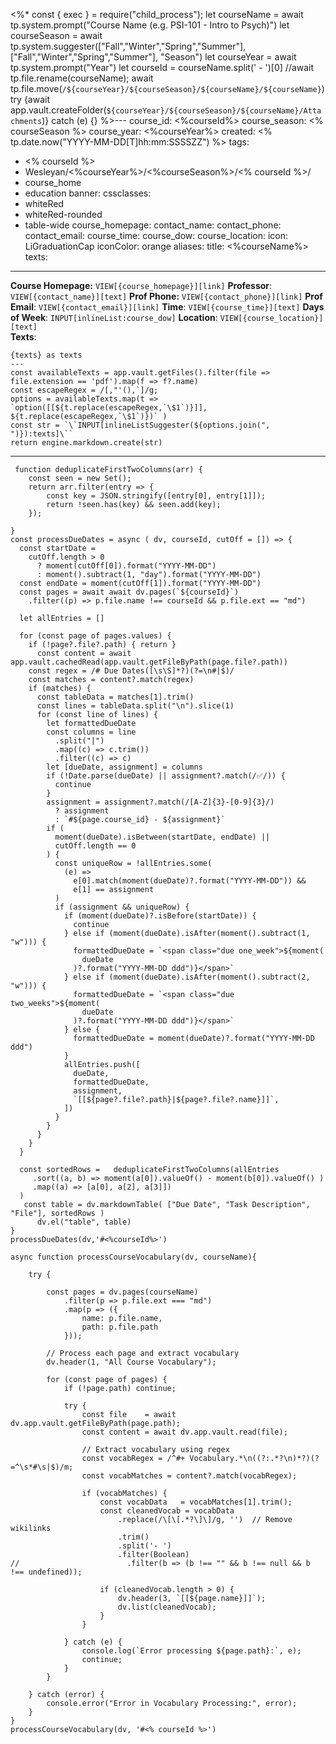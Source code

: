 <%*
const { exec } = require("child_process");
  let courseName = await tp.system.prompt("Course Name (e.g. PSI-101 - Intro to Psych)")
  let courseSeason = await tp.system.suggester(["Fall","Winter","Spring","Summer"],["Fall","Winter","Spring","Summer"], "Season")
  let courseYear = await tp.system.prompt("Year")
  let courseId = courseName.split(' - ')[0]
  //await tp.file.rename(courseName);
  await tp.file.move(`/${courseYear}/${courseSeason}/${courseName}/${courseName}`)
  try {await app.vault.createFolder(`${courseYear}/${courseSeason}/${courseName}/Attachments`)} catch (e) {}
%>---
course_id: <%courseId%>
course_season: <% courseSeason %>
course_year: <%courseYear%>
created: <% tp.date.now("YYYY-MM-DD[T]hh:mm:SSSSZZ") %>
tags: 
  - <% courseId %>
  - Wesleyan/<%courseYear%>/<%courseSeason%>/<% courseId %>/
  - course_home
  - education
banner: 
cssclasses: 
 - whiteRed
 - whiteRed-rounded
 - table-wide
course_homepage:
contact_name:
contact_phone:
contact_email:
course_time:
course_dow:
course_location:
icon: LiGraduationCap
iconColor: orange
aliases:
title: <%courseName%>
texts:
---
**Course Homepage:**  `VIEW[{course_homepage}][link]`
**Professor**: `VIEW[{contact_name}][text]`
**Prof Phone:** `VIEW[{contact_phone}][link]`
**Prof Email**: `VIEW[{contact_email}][link]`
**Time**: `VIEW[{course_time}][text]` 
**Days of Week**: `INPUT[inlineList:course_dow]`
**Location**:  `VIEW[{course_location}][text]`  
**Texts**:
```meta-bind-js-view
{texts} as texts
---
const availableTexts = app.vault.getFiles().filter(file => file.extension == 'pdf').map(f => f?.name)
const escapeRegex = /[,"'(),`]/g;
options = availableTexts.map(t => `option([[${t.replace(escapeRegex,`\$1`)}]], ${t.replace(escapeRegex,`\$1`)})` )
const str = `\`INPUT[inlineListSuggester(${options.join(", ")}):texts]\``
return engine.markdown.create(str)
```
---
```dataviewjs
 function deduplicateFirstTwoColumns(arr) {
	const seen = new Set();
	return arr.filter(entry => {
		const key = JSON.stringify([entry[0], entry[1]]);
		return !seen.has(key) && seen.add(key);
	});

}
const processDueDates = async ( dv, courseId, cutOff = []) => {
  const startDate =
    cutOff.length > 0
      ? moment(cutOff[0]).format("YYYY-MM-DD")
      : moment().subtract(1, "day").format("YYYY-MM-DD")
  const endDate = moment(cutOff[1]).format("YYYY-MM-DD")
  const pages = await await dv.pages(`${courseId}`)
    .filter((p) => p.file.name !== courseId && p.file.ext == "md")

  let allEntries = []

  for (const page of pages.values) {
    if (!page?.file?.path) { return }
      const content = await app.vault.cachedRead(app.vault.getFileByPath(page.file?.path))
	const regex = /# Due Dates([\s\S]*?)(?=\n#|$)/
	const matches = content?.match(regex)
	if (matches) {
	  const tableData = matches[1].trim()
	  const lines = tableData.split("\n").slice(1)
	  for (const line of lines) {
		let formattedDueDate
		const columns = line
		  .split("|")
		  .map((c) => c.trim())
		  .filter((c) => c)
		let [dueDate, assignment] = columns
		if (!Date.parse(dueDate) || assignment?.match(/✅/)) {
		  continue
		}
		assignment = assignment?.match(/[A-Z]{3}-[0-9]{3}/)
		  ? assignment
		  : `#${page.course_id} - ${assignment}`
		if (
		  moment(dueDate).isBetween(startDate, endDate) ||
		  cutOff.length == 0
		) {
		  const uniqueRow = !allEntries.some(
			(e) =>
			  e[0].match(moment(dueDate)?.format("YYYY-MM-DD")) &&
			  e[1] == assignment
		  )
		  if (assignment && uniqueRow) {
			if (moment(dueDate)?.isBefore(startDate)) {
			  continue
			} else if (moment(dueDate).isAfter(moment().subtract(1, "w"))) {
			  formattedDueDate = `<span class="due one_week">${moment(
				dueDate
			  )?.format("YYYY-MM-DD ddd")}</span>`
			} else if (moment(dueDate).isAfter(moment().subtract(2, "w"))) {
			  formattedDueDate = `<span class="due two_weeks">${moment(
				dueDate
			  )?.format("YYYY-MM-DD ddd")}</span>`
			} else {
			  formattedDueDate = moment(dueDate)?.format("YYYY-MM-DD ddd")
			}
			allEntries.push([
			  dueDate,
			  formattedDueDate,
			  assignment,
			  `[[${page?.file?.path}|${page?.file?.name}]]`,
			])
		  }
		}
	  }
	}
  }
  
  const sortedRows =   deduplicateFirstTwoColumns(allEntries
     .sort((a, b) => moment(a[0]).valueOf() - moment(b[0]).valueOf() ) 
     .map((a) => [a[0], a[2], a[3]])
  )
   const table = dv.markdownTable( ["Due Date", "Task Description", "File"], sortedRows )
      dv.el("table", table)
}
processDueDates(dv,'#<%courseId%>')
```

```dataviewjs
async function processCourseVocabulary(dv, courseName){
    
    try {
        
        const pages = dv.pages(courseName)
            .filter(p => p.file.ext === "md")
            .map(p => ({
                name: p.file.name,
                path: p.file.path
            }));

        // Process each page and extract vocabulary
        dv.header(1, "All Course Vocabulary");
        
        for (const page of pages) {
            if (!page.path) continue;
            
            try {   
                const file    = await dv.app.vault.getFileByPath(page.path);
                const content = await dv.app.vault.read(file);
                
                // Extract vocabulary using regex
                const vocabRegex = /^#+ Vocabulary.*\n((?:.*?\n)*?)(?=^\s*#\s|$)/m;
                const vocabMatches = content?.match(vocabRegex);

                if (vocabMatches) {
                    const vocabData   = vocabMatches[1].trim();
                    const cleanedVocab = vocabData
                        .replace(/\[\[.*?\]\]/g, '')  // Remove wikilinks
                        .trim()
                        .split('- ')
                        .filter(Boolean)
//                        .filter(b => (b !== "" && b !== null && b !== undefined)); 

                    if (cleanedVocab.length > 0) {
                        dv.header(3, `[[${page.name}]]`);
                        dv.list(cleanedVocab);
                    }
                }

            } catch (e) {
                console.log(`Error processing ${page.path}:`, e);
                continue;
            }
        }

    } catch (error) {
        console.error("Error in Vocabulary Processing:", error);
    }
}
processCourseVocabulary(dv, '#<% courseId %>')
```

```folder-index-content
```
